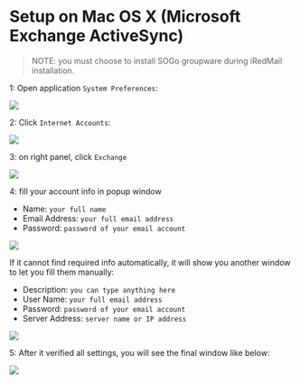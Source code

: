 # Setup on Mac OS X (Microsoft Exchange ActiveSync)

> NOTE: you must choose to install SOGo groupware during iRedMail installation.

1: Open application `System Preferences`:

![](./images/sogo/mac.system.preferences.png)

2: Click `Internet Accounts`:

![](./images/sogo/mac.internet.accounts.png)

3: on right panel, click `Exchange`

![](./images/sogo/mac.add.exchange.png)

4: fill your account info in popup window

* Name: `your full name`
* Email Address: `your full email address`
* Password: `password of your email account`

![](./images/sogo/mac.exchange.settings.1.png)

If it cannot find required info automatically, it will show you another window
to let you fill them manually:

* Description: `you can type anything here`
* User Name: `your full email address`
* Password: `password of your email account`
* Server Address: `server name or IP address`

![](./images/sogo/mac.exchange.settings.2.png)

5: After it verified all settings, you will see the final window like below:

![](./images/sogo/mac.exchange.png)
